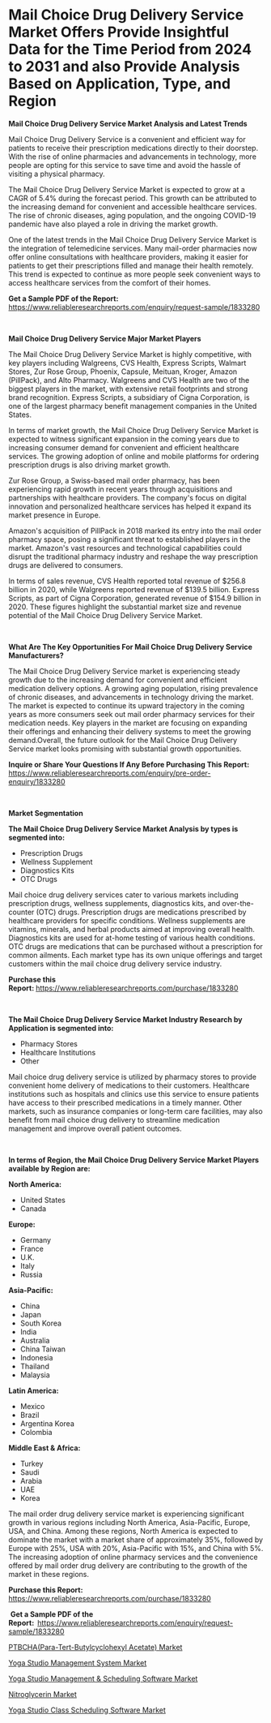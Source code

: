 <p><h1>Mail Choice Drug Delivery Service Market Offers Provide Insightful Data for the Time Period from 2024 to 2031 and also Provide Analysis Based on Application, Type, and Region</h1></p><p><strong>Mail Choice Drug Delivery Service Market Analysis and Latest Trends</strong></p>
<p><p>Mail Choice Drug Delivery Service is a convenient and efficient way for patients to receive their prescription medications directly to their doorstep. With the rise of online pharmacies and advancements in technology, more people are opting for this service to save time and avoid the hassle of visiting a physical pharmacy.</p><p>The Mail Choice Drug Delivery Service Market is expected to grow at a CAGR of 5.4% during the forecast period. This growth can be attributed to the increasing demand for convenient and accessible healthcare services. The rise of chronic diseases, aging population, and the ongoing COVID-19 pandemic have also played a role in driving the market growth.</p><p>One of the latest trends in the Mail Choice Drug Delivery Service Market is the integration of telemedicine services. Many mail-order pharmacies now offer online consultations with healthcare providers, making it easier for patients to get their prescriptions filled and manage their health remotely. This trend is expected to continue as more people seek convenient ways to access healthcare services from the comfort of their homes.</p></p>
<p><strong>Get a Sample PDF of the Report:&nbsp;</strong> <a href="https://www.reliableresearchreports.com/enquiry/request-sample/1833280">https://www.reliableresearchreports.com/enquiry/request-sample/1833280</a></p>
<p>&nbsp;</p>
<p><strong>Mail Choice Drug Delivery Service Major Market Players</strong></p>
<p><p>The Mail Choice Drug Delivery Service Market is highly competitive, with key players including Walgreens, CVS Health, Express Scripts, Walmart Stores, Zur Rose Group, Phoenix, Capsule, Meituan, Kroger, Amazon (PillPack), and Alto Pharmacy. Walgreens and CVS Health are two of the biggest players in the market, with extensive retail footprints and strong brand recognition. Express Scripts, a subsidiary of Cigna Corporation, is one of the largest pharmacy benefit management companies in the United States.</p><p>In terms of market growth, the Mail Choice Drug Delivery Service Market is expected to witness significant expansion in the coming years due to increasing consumer demand for convenient and efficient healthcare services. The growing adoption of online and mobile platforms for ordering prescription drugs is also driving market growth.</p><p>Zur Rose Group, a Swiss-based mail order pharmacy, has been experiencing rapid growth in recent years through acquisitions and partnerships with healthcare providers. The company's focus on digital innovation and personalized healthcare services has helped it expand its market presence in Europe.</p><p>Amazon's acquisition of PillPack in 2018 marked its entry into the mail order pharmacy space, posing a significant threat to established players in the market. Amazon's vast resources and technological capabilities could disrupt the traditional pharmacy industry and reshape the way prescription drugs are delivered to consumers.</p><p>In terms of sales revenue, CVS Health reported total revenue of $256.8 billion in 2020, while Walgreens reported revenue of $139.5 billion. Express Scripts, as part of Cigna Corporation, generated revenue of $154.9 billion in 2020. These figures highlight the substantial market size and revenue potential of the Mail Choice Drug Delivery Service Market.</p></p>
<p>&nbsp;</p>
<p><strong>What Are The Key Opportunities For Mail Choice Drug Delivery Service Manufacturers?</strong></p>
<p><p>The Mail Choice Drug Delivery Service market is experiencing steady growth due to the increasing demand for convenient and efficient medication delivery options. A growing aging population, rising prevalence of chronic diseases, and advancements in technology driving the market. The market is expected to continue its upward trajectory in the coming years as more consumers seek out mail order pharmacy services for their medication needs. Key players in the market are focusing on expanding their offerings and enhancing their delivery systems to meet the growing demand.Overall, the future outlook for the Mail Choice Drug Delivery Service market looks promising with substantial growth opportunities.</p></p>
<p><strong>Inquire or Share Your Questions If Any Before Purchasing This Report:</strong> <a href="https://www.reliableresearchreports.com/enquiry/pre-order-enquiry/1833280">https://www.reliableresearchreports.com/enquiry/pre-order-enquiry/1833280</a></p>
<p>&nbsp;</p>
<p><strong>Market Segmentation</strong></p>
<p><strong>The Mail Choice Drug Delivery Service Market Analysis by types is segmented into:</strong></p>
<p><ul><li>Prescription Drugs</li><li>Wellness Supplement</li><li>Diagnostics Kits</li><li>OTC Drugs</li></ul></p>
<p><p>Mail choice drug delivery services cater to various markets including prescription drugs, wellness supplements, diagnostics kits, and over-the-counter (OTC) drugs. Prescription drugs are medications prescribed by healthcare providers for specific conditions. Wellness supplements are vitamins, minerals, and herbal products aimed at improving overall health. Diagnostics kits are used for at-home testing of various health conditions. OTC drugs are medications that can be purchased without a prescription for common ailments. Each market type has its own unique offerings and target customers within the mail choice drug delivery service industry.</p></p>
<p><strong>Purchase this Report:&nbsp;</strong><a href="https://www.reliableresearchreports.com/purchase/1833280">https://www.reliableresearchreports.com/purchase/1833280</a></p>
<p>&nbsp;</p>
<p><strong>The Mail Choice Drug Delivery Service Market Industry Research by Application is segmented into:</strong></p>
<p><ul><li>Pharmacy Stores</li><li>Healthcare Institutions</li><li>Other</li></ul></p>
<p><p>Mail choice drug delivery service is utilized by pharmacy stores to provide convenient home delivery of medications to their customers. Healthcare institutions such as hospitals and clinics use this service to ensure patients have access to their prescribed medications in a timely manner. Other markets, such as insurance companies or long-term care facilities, may also benefit from mail choice drug delivery to streamline medication management and improve overall patient outcomes.</p></p>
<p>&nbsp;</p>
<p><strong>In terms of Region, the Mail Choice Drug Delivery Service Market Players available by Region are:</strong></p>
<p>
    <p> <strong> North America: </strong>
        <ul>
            <li>United States</li>
            <li>Canada</li>
        </ul>
        </p> 
    <p> <strong> Europe: </strong>
        <ul>
            <li>Germany</li>
            <li>France</li>
            <li>U.K.</li>
            <li>Italy</li>
            <li>Russia</li>
        </ul>
        </p> 
    <p> <strong> Asia-Pacific: </strong>
        <ul>
            <li>China</li>
            <li>Japan</li>
            <li>South Korea</li>
            <li>India</li>
            <li>Australia</li>
            <li>China Taiwan</li>
            <li>Indonesia</li>
            <li>Thailand</li>
            <li>Malaysia</li>
        </ul>
        </p> 
    <p> <strong> Latin America: </strong>
        <ul>
            <li>Mexico</li>
            <li>Brazil</li>
            <li>Argentina Korea</li>
            <li>Colombia</li>
        </ul>
        </p> 
    <p> <strong> Middle East & Africa: </strong>
        <ul>
            <li>Turkey</li>
            <li>Saudi</li>
            <li>Arabia</li>
            <li>UAE</li>
            <li>Korea</li>
        </ul>
    </p>
    </p>
<p><p>The mail order drug delivery service market is experiencing significant growth in various regions including North America, Asia-Pacific, Europe, USA, and China. Among these regions, North America is expected to dominate the market with a market share of approximately 35%, followed by Europe with 25%, USA with 20%, Asia-Pacific with 15%, and China with 5%. The increasing adoption of online pharmacy services and the convenience offered by mail order drug delivery are contributing to the growth of the market in these regions.</p></p>
<p><strong>Purchase this Report: </strong><a href="https://www.reliableresearchreports.com/purchase/1833280">https://www.reliableresearchreports.com/purchase/1833280</a></p>
<p>&nbsp;<strong>Get a Sample PDF of the Report:&nbsp;&nbsp;</strong><a href="https://www.reliableresearchreports.com/enquiry/request-sample/1833280">https://www.reliableresearchreports.com/enquiry/request-sample/1833280</a></p>
<p><strong></strong></p>
<p><p><a href="https://issuu.com/reportprime-2/docs/ptbchapara-tert-butylcyclohexyl-acetate-market-siz">PTBCHA(Para-Tert-Butylcyclohexyl Acetate) Market</a></p><p><a href="https://github.com/luckyshygirl/Market-Research-Report-List-3/blob/main/yoga-studio-management-system-market.md">Yoga Studio Management System Market</a></p><p><a href="https://github.com/arionmp/Market-Research-Report-List-2/blob/main/yoga-studio-management-scheduling-software-market.md">Yoga Studio Management & Scheduling Software Market</a></p><p><a href="https://issuu.com/reportprime-2/docs/nitroglycerin-market-size-2030.pptx">Nitroglycerin Market</a></p><p><a href="https://github.com/markusgodoy/Market-Research-Report-List-2/blob/main/yoga-studio-class-scheduling-software-market.md">Yoga Studio Class Scheduling Software Market</a></p></p>